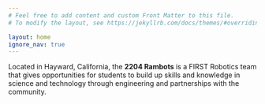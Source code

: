 ```yaml
---
# Feel free to add content and custom Front Matter to this file.
# To modify the layout, see https://jekyllrb.com/docs/themes/#overriding-theme-defaults

layout: home
ignore_nav: true
---
```


Located in Hayward, California, the **2204 Rambots** is a FIRST Robotics team that gives opportunities for students to build
up skills and knowledge in science and technology through engineering and partnerships with the community.